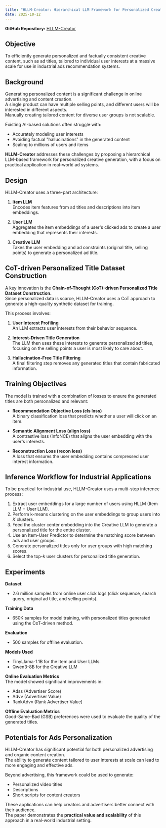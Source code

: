 ```yaml
---
title: "HLLM-Creator: Hierarchical LLM Framework for Personalized Creative Generation"
date: 2025-10-12
---
```


**GitHub Repository:** [HLLM-Creator](https://github.com/bytedance/HLLM/tree/main)

## Objective
To efficiently generate personalized and factually consistent creative content, such as ad titles, tailored to individual user interests at a massive scale for use in industrial ads recommendation systems.

## Background
Generating personalized content is a significant challenge in online advertising and content creation.  
A single product can have multiple selling points, and different users will be interested in different aspects.  
Manually creating tailored content for diverse user groups is not scalable.  

Existing AI-based solutions often struggle with:
- Accurately modeling user interests  
- Avoiding factual "hallucinations" in the generated content  
- Scaling to millions of users and items  

**HLLM-Creator** addresses these challenges by proposing a hierarchical LLM-based framework for personalized creative generation, with a focus on practical application in real-world ad systems.

## Design

HLLM-Creator uses a three-part architecture:

1. **Item LLM**  
   Encodes item features from ad titles and descriptions into item embeddings.

2. **User LLM**  
   Aggregates the item embeddings of a user's clicked ads to create a user embedding that represents their interests.

3. **Creative LLM**  
   Takes the user embedding and ad constraints (original title, selling points) to generate a personalized ad title.

## CoT-driven Personalized Title Dataset Construction

A key innovation is the **Chain-of-Thought (CoT)-driven Personalized Title Dataset Construction**.  
Since personalized data is scarce, HLLM-Creator uses a CoT approach to generate a high-quality synthetic dataset for training.

This process involves:

1. **User Interest Profiling**  
   An LLM extracts user interests from their behavior sequence.

2. **Interest-Driven Title Generation**  
   The LLM then uses these interests to generate personalized ad titles, focusing on the selling points a user is most likely to care about.

3. **Hallucination-Free Title Filtering**  
   A final filtering step removes any generated titles that contain fabricated information.

## Training Objectives

The model is trained with a combination of losses to ensure the generated titles are both personalized and relevant:

- **Recommendation Objective Loss (cls loss)**  
  A binary classification loss that predicts whether a user will click on an item.

- **Semantic Alignment Loss (align loss)**  
  A contrastive loss (InfoNCE) that aligns the user embedding with the user's interests.

- **Reconstruction Loss (recon loss)**  
  A loss that ensures the user embedding contains compressed user interest information.

## Inference Workflow for Industrial Applications

To be practical for industrial use, HLLM-Creator uses a multi-step inference process:

1. Extract user embeddings for a large number of users using HLLM (Item LLM + User LLM).  
2. Perform k-means clustering on the user embeddings to group users into *K* clusters.  
3. Feed the cluster center embedding into the Creative LLM to generate a personalized title for the entire cluster.  
4. Use an Item-User Predictor to determine the matching score between ads and user groups.  
5. Generate personalized titles only for user groups with high matching scores.  
6. Select the top-*k* user clusters for personalized title generation.

## Experiments

**Dataset**  
- 2.6 million samples from online user click logs (click sequence, search query, original ad title, and selling points).

**Training Data**  
- 650K samples for model training, with personalized titles generated using the CoT-driven method.

**Evaluation**  
- 500 samples for offline evaluation.

**Models Used**  
- TinyLlama-1.1B for the Item and User LLMs  
- Qwen3-8B for the Creative LLM  

**Online Evaluation Metrics**  
The model showed significant improvements in:
- Adss (Advertiser Score)  
- Advv (Advertiser Value)  
- RankAdvv (Rank Advertiser Value)

**Offline Evaluation Metrics**  
Good-Same-Bad (GSB) preferences were used to evaluate the quality of the generated titles.

## Potentials for Ads Personalization

HLLM-Creator has significant potential for both personalized advertising and organic content creation.  
The ability to generate content tailored to user interests at scale can lead to more engaging and effective ads.

Beyond advertising, this framework could be used to generate:
- Personalized video titles  
- Descriptions  
- Short scripts for content creators  

These applications can help creators and advertisers better connect with their audience.  
The paper demonstrates the **practical value and scalability** of this approach in a real-world industrial setting.
